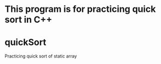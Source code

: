 # This program is for practicing quick sort in C++

# quickSort
Practicing quick sort of static array
